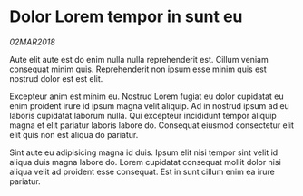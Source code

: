 # Dolor Lorem tempor in sunt eu

_02MAR2018_

Aute elit aute est do enim nulla nulla reprehenderit est. Cillum veniam consequat minim quis. Reprehenderit non ipsum esse minim quis est nostrud dolor est est elit.

Excepteur anim est minim eu. Nostrud Lorem fugiat eu dolor cupidatat eu enim proident irure id ipsum magna velit aliquip. Ad in nostrud ipsum ad eu laboris cupidatat laborum nulla. Qui excepteur incididunt tempor aliquip magna et elit pariatur laboris labore do. Consequat eiusmod consectetur elit elit quis non est aliqua do pariatur.

Sint aute eu adipisicing magna id duis. Ipsum elit nisi tempor sint velit id aliqua duis magna labore do. Lorem cupidatat consequat mollit dolor nisi aliqua velit ad proident esse consequat. Est in sunt cillum enim ea irure pariatur.